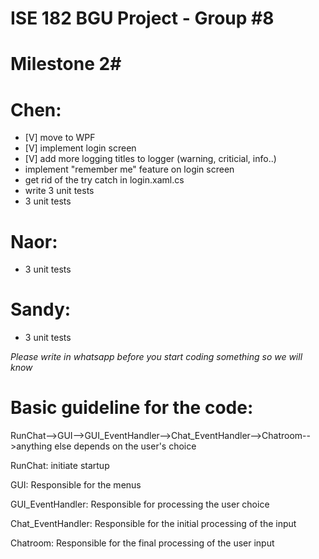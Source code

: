 # ISE 182 BGU Project - Group #8

# Milestone 2#

# Chen:

- [V] move to WPF
- [V] implement login screen
- [V] add more logging titles to logger (warning, criticial, info..)
- implement "remember me" feature on login screen
- get rid of the try catch in login.xaml.cs
- write 3 unit tests
- 3 unit tests

# Naor:

- 3 unit tests

# Sandy:

- 3 unit tests

*Please write in whatsapp before you start coding something so we will know*

# Basic guideline for the code:
RunChat-->GUI-->GUI_EventHandler-->Chat_EventHandler-->Chatroom-->anything else depends on the user's choice

RunChat: initiate startup

GUI: Responsible for the menus

GUI_EventHandler: Responsible for processing the user choice

Chat_EventHandler: Responsible for the initial processing of the input

Chatroom: Responsible for the final processing of the user input

